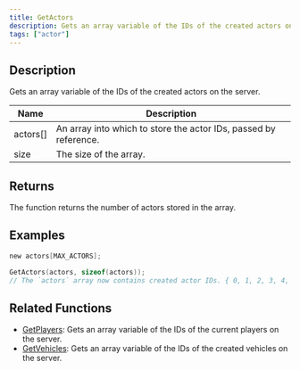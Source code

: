 ```yaml
---
title: GetActors
description: Gets an array variable of the IDs of the created actors on the server.
tags: ["actor"]
---
```


<VersionWarn version='omp v1.1.0.2612' />

## Description

Gets an array variable of the IDs of the created actors on the server.

| Name          | Description                                                        |
| ------------- | ------------------------------------------------------------------ |
| actors[]      | An array into which to store the actor IDs, passed by reference. |
| size          | The size of the array.                                             |

## Returns

The function returns the number of actors stored in the array.

## Examples

```c
new actors[MAX_ACTORS];

GetActors(actors, sizeof(actors));
// The `actors` array now contains created actor IDs. { 0, 1, 2, 3, 4, ... }
```

## Related Functions

- [GetPlayers](GetPlayers): Gets an array variable of the IDs of the current players on the server.
- [GetVehicles](GetVehicles): Gets an array variable of the IDs of the created vehicles on the server.
